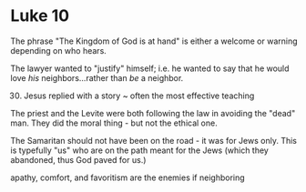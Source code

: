 # Luke 10

The phrase "The Kingdom of God is at hand" is either a welcome or warning depending on who hears.


The lawyer wanted to "justify" himself; i.e. he wanted to say that he would love _his_ neighbors...rather than _be_ a neighbor.


30) Jesus replied with a story ~ often the most effective teaching

The priest and the Levite were both following the law in avoiding the "dead" man.  They did the moral thing - but not the ethical one.

The Samaritan should not have been on the road - it was for Jews only.  This is typefully "us" who are on the path meant for the Jews (which they abandoned, thus God paved for us.)


apathy, comfort, and favoritism are the enemies if neighboring
